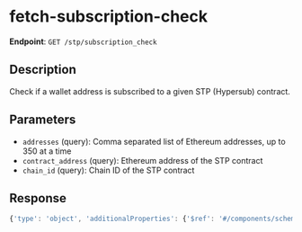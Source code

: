 # fetch-subscription-check

**Endpoint**: `GET /stp/subscription_check`

## Description
Check if a wallet address is subscribed to a given STP (Hypersub) contract.

## Parameters
- `addresses` (query): Comma separated list of Ethereum addresses, up to 350 at a time
- `contract_address` (query): Ethereum address of the STP contract
- `chain_id` (query): Chain ID of the STP contract

## Response
```typescript
{'type': 'object', 'additionalProperties': {'$ref': '#/components/schemas/SubscriptionStatus'}, 'examples': [{'summary': 'Active subscription example', 'value': {'0xedd3783e8c7c52b80cfbd026a63c207edc9cbee7': {'object': 'subscribed_to_dehydrated', 'status': True, 'expires_at': 1748890497000, 'subscribed_at': 1719256819704, 'tier': {'id': 1, 'price': {'period_duration_seconds': 2592000, 'tokens_per_period': '3499999997472000', 'initial_mint_price': '0'}}}}}, {'summary': 'Inactive subscription example', 'value': {'0x5a927ac639636e534b678e81768ca19e2c6280b7': {'object': 'subscribed_to_dehydrated', 'status': False, 'expires_at': None, 'subscribed_at': None, 'tier': None}}}]}
```
